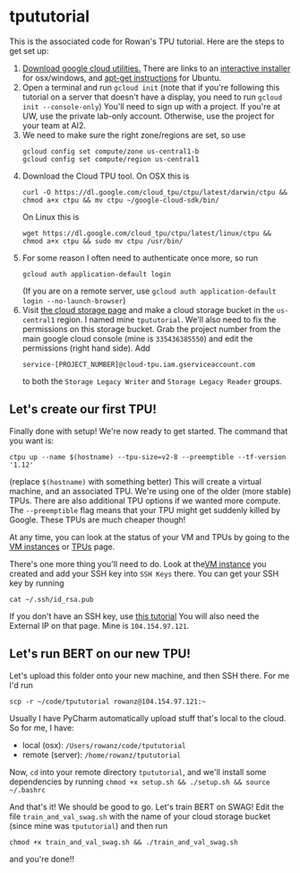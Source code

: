 # tpututorial
This is the associated code for Rowan's TPU tutorial. Here are the steps to get set up:

1. [Download google cloud utilities.](https://cloud.google.com/sdk/install) There are links to an [interactive installer](https://cloud.google.com/sdk/docs/downloads-interactive) for osx/windows, and [apt-get instructions](https://cloud.google.com/sdk/docs/downloads-apt-get) for Ubuntu.
2. Open a terminal and run ```gcloud init``` (note that if you're following this tutorial on a server that doesn't have a display, you need to run `gcloud init --console-only`) You'll need to sign up with a project. If you're at UW, use the private lab-only account. Otherwise, use the project for your team at AI2.
3. We need to make sure the right zone/regions are set, so use
    ```
    gcloud config set compute/zone us-central1-b
    gcloud config set compute/region us-central1
    ```
4. Download the Cloud TPU tool. On OSX this is
    ```
    curl -O https://dl.google.com/cloud_tpu/ctpu/latest/darwin/ctpu && chmod a+x ctpu && mv ctpu ~/google-cloud-sdk/bin/
    ```
    On Linux this is
    ```
    wget https://dl.google.com/cloud_tpu/ctpu/latest/linux/ctpu && chmod a+x ctpu && sudo mv ctpu /usr/bin/
    ```
5. For some reason I often need to authenticate once more, so run
    ```
    gcloud auth application-default login
    ```
    (If you are on a remote server, use `gcloud auth application-default login --no-launch-browser`)
6. Visit [the cloud storage page](https://console.cloud.google.com/storage/browser) and make a cloud storage bucket in the `us-central1` region. I named mine `tpututorial`. We'll also need to fix the permissions on this storage bucket. Grab the project number from the main google cloud console (mine is `335436385550`) and edit the permissions (right hand side). Add 
    ```
    service-[PROJECT_NUMBER]@cloud-tpu.iam.gserviceaccount.com
    ```
    to both the `Storage Legacy Writer` and `Storage Legacy Reader` groups.
    
## Let's create our first TPU!
Finally done with setup! We're now ready to get started. The command that you want is:
```
ctpu up --name $(hostname) --tpu-size=v2-8 --preemptible --tf-version '1.12'
```
(replace `$(hostname)` with something better)
This will create a virtual machine, and an associated TPU. We're using one of the older (more stable) TPUs. There are also additional TPU options if we wanted more compute. The `--preemptible` flag means that your TPU might get suddenly killed by Google. These TPUs are much cheaper though!

At any time, you can look at the status of your VM and TPUs by going to the [VM instances](https://console.cloud.google.com/compute/instances) or [TPUs](https://console.cloud.google.com/compute/tpus) page.

There's one more thing you'll need to do. Look at the[VM instance](https://console.cloud.google.com/compute/instances) you created and add your SSH key into `SSH Keys` there. You can get your SSH key by running

`cat ~/.ssh/id_rsa.pub`

If you don't have an SSH key, use [this tutorial](https://confluence.atlassian.com/bitbucketserver/creating-ssh-keys-776639788.html) You will also need the External IP on that page. Mine is `104.154.97.121`.

## Let's run BERT on our new TPU!

Let's upload this folder onto your new machine, and then SSH there. For me I'd run
```
scp -r ~/code/tpututorial rowanz@104.154.97.121:~
```
Usually I have PyCharm automatically upload stuff that's local to the cloud. So for me, I have:

* local (osx): `/Users/rowanz/code/tpututorial`
* remote (server): `/home/rowanz/tpututorial`

Now, `cd` into your remote directory `tpututorial`, and we'll install some dependencies by running `chmod +x setup.sh && ./setup.sh && source ~/.bashrc`

And that's it! We should be good to go. Let's train BERT on SWAG! Edit the file `train_and_val_swag.sh` with the name of your cloud storage bucket (since mine was `tpututorial`) and then run
```
chmod +x train_and_val_swag.sh && ./train_and_val_swag.sh
```
and you're done!!
